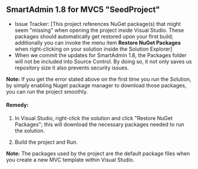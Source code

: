 ## SmartAdmin 1.8 for MVC5 "SeedProject"

+ Issue Tracker: [This project references NuGet package(s) that might seem "missing" when opening the project inside Visual Studio. These packages should automatically get restored upon your first build; additionally you can invoke the menu item **Restore NuGet Packages** when right-clicking on your solution inside the Solution Explorer]
+ When we commit the updates for SmartAdmin 1.8, the Packages folder will not be included into Source Control. By doing so, it not only saves us repository size it also prevents security issues.

**Note:** If you get the error stated above on the first time you run the Solution, by simply enabling Nuget package manager to download those packages, you can run the project smoothly. 

#### Remedy:

1. In Visual Studio, right-click the solution and click "Restore NuGet Packages"; this will download the necessary packages needed to run the solution.

2. Build the project and Run.


**Note:** The packages used by the project are the default package files when you create a new MVC template within Visual Studio.
